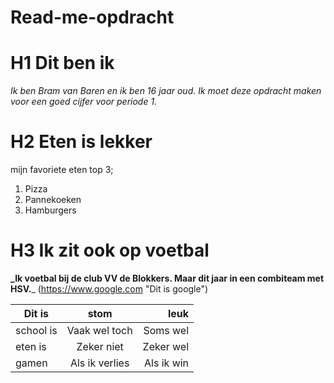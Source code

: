 # Read-me-opdracht
# H1 Dit ben ik
 _Ik ben Bram van Baren en ik ben 16 jaar oud. Ik moet deze opdracht maken voor een goed cijfer voor periode 1._
# H2 Eten is lekker
mijn favoriete eten top 3;
1. Pizza
2. Pannekoeken
3. Hamburgers
# H3 Ik zit ook op voetbal
**_Ik voetbal bij de club VV de Blokkers. Maar dit jaar in een combiteam met HSV.**_
(https://www.google.com "Dit is google") 

| Dit is        |    stom       | leuk      |
| ------------- |:-------------:|----------:|
| school is     | Vaak wel toch | Soms wel  |
| eten is       | Zeker niet    | Zeker wel |
| gamen         | Als ik verlies| Als ik win|
